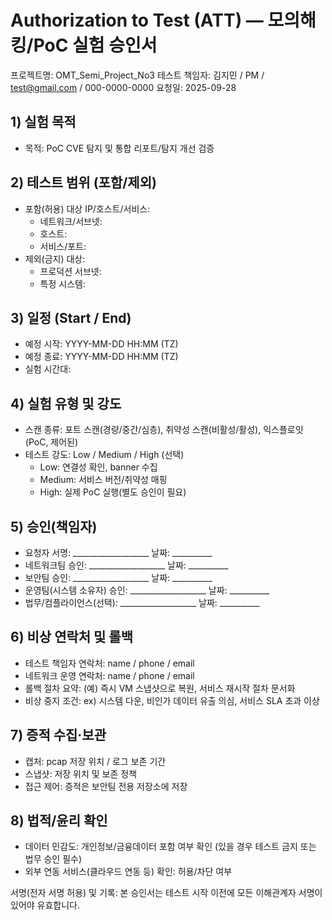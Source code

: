 # Authorization to Test (ATT) — 모의해킹/PoC 실험 승인서

프로젝트명: OMT_Semi_Project_No3
테스트 책임자: 김지민 / PM / test@gmail.com / 000-0000-0000
요청일: 2025-09-28

## 1) 실험 목적
- 목적: PoC CVE 탐지 및 통합 리포트/탐지 개선 검증

## 2) 테스트 범위 (포함/제외)
- 포함(허용) 대상 IP/호스트/서비스:
  - 네트워크/서브넷: 
  - 호스트: 
  - 서비스/포트: 
- 제외(금지) 대상:
  - 프로덕션 서브넷: 
  - 특정 시스템: 

## 3) 일정 (Start / End)
- 예정 시작: YYYY-MM-DD HH:MM (TZ)
- 예정 종료: YYYY-MM-DD HH:MM (TZ)
- 실험 시간대: 

## 4) 실험 유형 및 강도
- 스캔 종류: 포트 스캔(경량/중간/심층), 취약성 스캔(비활성/활성), 익스플로잇(PoC, 제어된)
- 테스트 강도: Low / Medium / High  (선택)
  - Low: 연결성 확인, banner 수집
  - Medium: 서비스 버전/취약성 매핑
  - High: 실제 PoC 실행(별도 승인이 필요)

## 5) 승인(책임자)
- 요청자 서명: ___________________  날짜: __________
- 네트워크팀 승인: ___________________  날짜: __________
- 보안팀 승인: ___________________  날짜: __________
- 운영팀(시스템 소유자) 승인: ___________________  날짜: __________
- 법무/컴플라이언스(선택): ___________________  날짜: __________

## 6) 비상 연락처 및 롤백
- 테스트 책임자 연락처: name / phone / email
- 네트워크 운영 연락처: name / phone / email
- 롤백 절차 요약: (예) 즉시 VM 스냅샷으로 복원, 서비스 재시작 절차 문서화
- 비상 중지 조건: ex) 시스템 다운, 비인가 데이터 유출 의심, 서비스 SLA 초과 이상

## 7) 증적 수집·보관
- 캡처: pcap 저장 위치 / 로그 보존 기간
- 스냅샷: 저장 위치 및 보존 정책
- 접근 제어: 증적은 보안팀 전용 저장소에 저장

## 8) 법적/윤리 확인
- 데이터 민감도: 개인정보/금융데이터 포함 여부 확인 (있을 경우 테스트 금지 또는 법무 승인 필수)
- 외부 연동 서비스(클라우드 연동 등) 확인: 허용/차단 여부

서명(전자 서명 허용) 및 기록: 본 승인서는 테스트 시작 이전에 모든 이해관계자 서명이 있어야 유효합니다.
